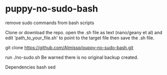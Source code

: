 # puppy-no-sudo-bash
remove sudo commands from bash scripts

Clone or download the repo. open the .sh file as text (nano/geany et al) and edit 'path_to_your_file.sh' to point to the target file then save the .sh file.

git clone https://github.com/AImissq/puppy-no-sudo-bash.git


run ./no-sudo.sh
Be warned there is no original backup created.

Dependencies
bash
sed




